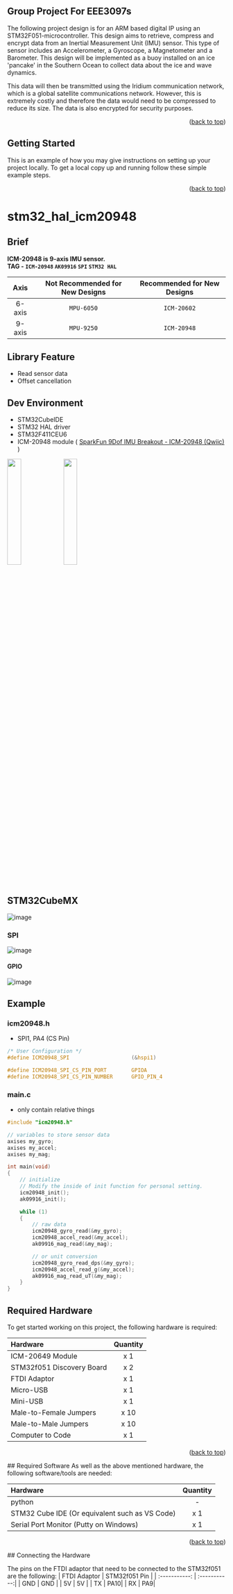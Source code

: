 
<!-- ABOUT THE PROJECT -->
## Group Project For EEE3097s 

The following project design is for an ARM based digital IP using an STM32F051-microcontroller. This design aims to retrieve, compress and encrypt data from an Inertial Measurement Unit (IMU) sensor. This type of sensor includes an Accelerometer, a Gyroscope, a Magnetometer and a Barometer. This design will be implemented as a buoy installed on an ice 'pancake' in the Southern Ocean to collect data about the ice and wave dynamics.

This data will then be transmitted using the Iridium communication network, which is a global satellite communications network. However, this is extremely costly and therefore the data would need to be compressed to reduce its size. The data is also encrypted for security purposes.

<p align="right">(<a href="#readme-top">back to top</a>)</p>




<!-- GETTING STARTED -->
## Getting Started

This is an example of how you may give instructions on setting up your project locally.
To get a local copy up and running follow these simple example steps.


<p align="right">(<a href="#readme-top">back to top</a>)</p>

# stm32_hal_icm20948

## Brief

__ICM-20948 is 9-axis IMU sensor.__  
__TAG - `ICM-20948` `AK09916` `SPI` `STM32 HAL`__

|Axis|Not Recommended for New Designs|Recommended for New Designs|
|:---:|:---:|:---:|
|6-axis|`MPU-6050`|`ICM-20602`|
|9-axis|`MPU-9250`|`ICM-20948`| 

## Library Feature
* Read sensor data
* Offset cancellation

## Dev Environment  
- STM32CubeIDE
- STM32 HAL driver
- STM32F411CEU6
- ICM-20948 module ( [SparkFun 9Dof IMU Breakout - ICM-20948 (Qwiic)](https://www.sparkfun.com/products/15335) )

<img src = "https://user-images.githubusercontent.com/48342925/125441402-2af7d878-53d7-4d2f-83df-f304df4c330c.png" width = "25%">
<img src = "https://user-images.githubusercontent.com/48342925/125441479-3370f3fb-8485-4d11-ad3e-1eb6e697f8e0.png" width = "25%">

## STM32CubeMX

![image](https://user-images.githubusercontent.com/48342925/130714344-753f1b21-abe7-412c-b723-0826e43b9203.png)


### SPI
![image](https://user-images.githubusercontent.com/48342925/129033034-ef4d8818-7338-4d90-bcd9-9d66491074bd.png)

#### GPIO
![image](https://user-images.githubusercontent.com/48342925/129033151-7cf98ef2-22e9-44ef-8ddd-77b6ea9abf0b.png)


## Example

### icm20948.h
- SPI1, PA4 (CS Pin)

```c
/* User Configuration */
#define ICM20948_SPI					(&hspi1)

#define ICM20948_SPI_CS_PIN_PORT		GPIOA
#define ICM20948_SPI_CS_PIN_NUMBER		GPIO_PIN_4
```

### main.c
- only contain relative things

```c
#include "icm20948.h"

// variables to store sensor data
axises my_gyro;
axises my_accel;
axises my_mag;

int main(void)
{
    // initialize
    // Modify the inside of init function for personal setting.
    icm20948_init();
    ak09916_init();

    while (1)
    {
        // raw data
        icm20948_gyro_read(&my_gyro);
        icm20948_accel_read(&my_accel);
        ak09916_mag_read(&my_mag);

        // or unit conversion
        icm20948_gyro_read_dps(&my_gyro);
        icm20948_accel_read_g(&my_accel);
        ak09916_mag_read_uT(&my_mag);
    }
}
```

## Required Hardware
To get started working on this project, the following hardware is required:

| Hardware     | Quantity |
| :----------- | :-----------:|
| ICM-20649 Module | x 1|
| STM32f051 Discovery Board   | x 2|
| FTDI Adaptor   | x 1    |
| Micro-USB   | x 1 |
| Mini-USB   | x 1  |
| Male-to-Female Jumpers   | x 10  |
| Male-to-Male Jumpers   | x 10    |
| Computer to Code   | x 1    |




<p align="right">(<a href="#readme-top">back to top</a>)</p>
## Required Software
As well as the above mentioned hardware, the following software/tools are needed:

| Hardware     | Quantity |
| :----------- | :-----------:|
|python|-|
| STM32 Cube IDE (Or equivalent such as VS Code) | x 1|
| Serial Port Monitor (Putty on Windows) | x 1|




<p align="right">(<a href="#readme-top">back to top</a>)</p>
## Connecting the Hardware


The pins on the FTDI adaptor that need to be connected to the STM32f051 are the following:
| FTDI Adaptor    | STM32f051 Pin |
| :-----------: | :-----------:|
| GND | GND |
| 5V | 5V |
| TX | PA10|
| RX | PA9|

